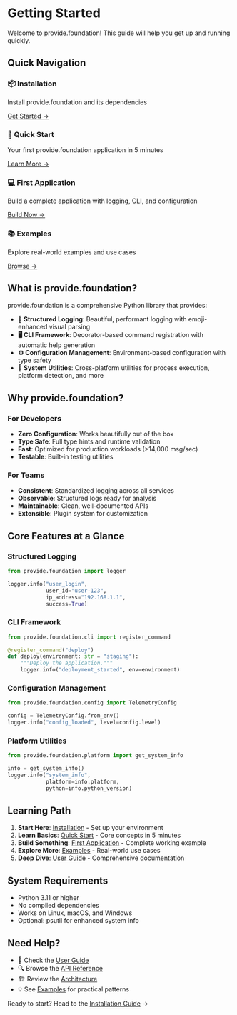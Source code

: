 # Getting Started

Welcome to provide.foundation! This guide will help you get up and running quickly.

## Quick Navigation

<div class="feature-grid">
  <div class="feature-card">
    <h3>📦 Installation</h3>
    <p>Install provide.foundation and its dependencies</p>
    <a href="installation">Get Started →</a>
  </div>
  
  <div class="feature-card">
    <h3>🚀 Quick Start</h3>
    <p>Your first provide.foundation application in 5 minutes</p>
    <a href="quick-start">Learn More →</a>
  </div>
  
  <div class="feature-card">
    <h3>💻 First Application</h3>
    <p>Build a complete application with logging, CLI, and configuration</p>
    <a href="first-app">Build Now →</a>
  </div>
  
  <div class="feature-card">
    <h3>📚 Examples</h3>
    <p>Explore real-world examples and use cases</p>
    <a href="examples">Browse →</a>
  </div>
</div>

## What is provide.foundation?

provide.foundation is a comprehensive Python library that provides:

- **🎯 Structured Logging**: Beautiful, performant logging with emoji-enhanced visual parsing
- **🖥️ CLI Framework**: Decorator-based command registration with automatic help generation  
- **⚙️ Configuration Management**: Environment-based configuration with type safety
- **🔧 System Utilities**: Cross-platform utilities for process execution, platform detection, and more

## Why provide.foundation?

### For Developers
- **Zero Configuration**: Works beautifully out of the box
- **Type Safe**: Full type hints and runtime validation
- **Fast**: Optimized for production workloads (>14,000 msg/sec)
- **Testable**: Built-in testing utilities

### For Teams
- **Consistent**: Standardized logging across all services
- **Observable**: Structured logs ready for analysis
- **Maintainable**: Clean, well-documented APIs
- **Extensible**: Plugin system for customization

## Core Features at a Glance

### Structured Logging
```python
from provide.foundation import logger

logger.info("user_login", 
            user_id="user-123",
            ip_address="192.168.1.1",
            success=True)
```

### CLI Framework
```python
from provide.foundation.cli import register_command

@register_command("deploy")
def deploy(environment: str = "staging"):
    """Deploy the application."""
    logger.info("deployment_started", env=environment)
```

### Configuration Management
```python
from provide.foundation.config import TelemetryConfig

config = TelemetryConfig.from_env()
logger.info("config_loaded", level=config.level)
```

### Platform Utilities
```python
from provide.foundation.platform import get_system_info

info = get_system_info()
logger.info("system_info", 
            platform=info.platform,
            python=info.python_version)
```

## Learning Path

1. **Start Here**: [Installation](installation.md) - Set up your environment
2. **Learn Basics**: [Quick Start](quick-start.md) - Core concepts in 5 minutes
3. **Build Something**: [First Application](first-app.md) - Complete working example
4. **Explore More**: [Examples](examples.md) - Real-world use cases
5. **Deep Dive**: [User Guide](../guide/index.md) - Comprehensive documentation

## System Requirements

- Python 3.11 or higher
- No compiled dependencies
- Works on Linux, macOS, and Windows
- Optional: psutil for enhanced system info

## Need Help?

- 📖 Check the [User Guide](../guide/index.md)
- 🔍 Browse the [API Reference](../api/index.md)  
- 🏗️ Review the [Architecture](../architecture/index.md)
- 💡 See [Examples](examples.md) for practical patterns

Ready to start? Head to the [Installation Guide](installation.md) →